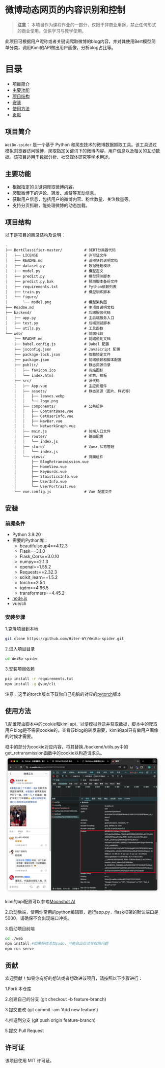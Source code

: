# 微博动态网页的内容识别和控制

> **注意：** 本项目作为课程作业的一部分，仅限于非商业用途，禁止任何形式的商业使用。仅供学习与教学使用。

此项目可根据用户昵称或者关键词爬取微博的blog内容，并对其使用Bert模型简单分类，调用Kimi的API做出用户画像，分析blog占比等。

# 目录

- [项目简介](#项目简介)
- [主要功能](#主要功能)
- [项目结构](#项目结构)
- [安装](#安装)
- [使用方法](#使用方法)
- [贡献](#贡献)

## 项目简介

`WeiBo-spider` 是一个基于 Python 和爬虫技术的微博数据抓取工具。该工具通过模拟浏览器访问微博，爬取指定关键词下的微博内容、用户信息以及相关的互动数据。该项目适用于数据分析、社交媒体研究等学术用途。

## 主要功能

- 根据指定的关键词爬取微博内容。
- 爬取微博下的评论、转发、点赞等互动信息。
- 获取用户信息，包括用户的微博内容、粉丝数量、关注数量等。
- 支持分页抓取，能处理微博的动态加载。　

## 项目结构

以下是项目的目录结构及说明：

```plaintext
.
├── BertClassifier-master/          # BERT分类器代码
│   ├── LICENSE                     # 许可证文件
│   ├── README.md                   # 该模块的说明文档
│   ├── dataset.py                  # 数据处理模块
│   ├── model.py                    # 模型定义
│   ├── predict.py                  # 模型预测脚本
│   ├── predict.py.bak              # 预测脚本备份文件
│   ├── requirements.txt            # Python依赖列表
│   ├── train.py                    # 模型训练脚本
│   └── figure/
│       └── model.png               # 模型架构图
├── Readme.md                       # 主项目说明文档
├── backend/                        # 后端服务代码
│   ├── app.py                      # 主后端服务入口
│   ├── test.py                     # 后端测试脚本
│   └── utils.py                    # 工具函数
└── web/                            # 前端代码
    ├── README.md                   # 前端说明文档
    ├── babel.config.js             # Babel 配置
    ├── jsconfig.json               # JavaScript 配置
    ├── package-lock.json           # 依赖锁定文件
    ├── package.json                # 前端依赖和脚本配置
    ├── public/                     # 静态资源目录
    │   ├── favicon.ico             # 网站图标
    │   └── index.html              # HTML 模板
    ├── src/                        # 源代码
    │   ├── App.vue                 # 主应用组件
    │   ├── assets/                 # 静态资源（图片、样式等）
    │   │   ├── leaves.webp
    │   │   └── logo.png
    │   ├── components/             # 公共组件
    │   │   ├── ContantBase.vue
    │   │   ├── GetUserInfo.vue
    │   │   ├── NavBar.vue
    │   │   └── NetworkGraph.vue
    │   ├── main.js                 # 前端入口文件
    │   ├── router/                 # 路由配置
    │   │   └── index.js
    │   ├── store/                  # Vuex 状态管理
    │   │   └── index.js
    │   └── views/                  # 页面组件
    │       ├── BlogRetransmission.vue
    │       ├── HomeView.vue
    │       ├── KeyWords.vue
    │       ├── StaisticsInfo.vue
    │       ├── UserInfo.vue
    │       └── UserPortrait.vue
    └── vue.config.js               # Vue 配置文件
```

## 安装

### 前提条件
 - Python 3.9.20
 - 需要的Python库：
    - beautifulsoup4==4.12.3
    - Flask==3.1.0
    - Flask_Cors==3.0.10
    - numpy==2.1.3
    - openai==1.55.2
    - Requests==2.32.3
    - scikit_learn==1.5.2
    - torch==2.5.1
    - tqdm==4.66.5
    - transformers==4.45.2
 - [node.js](https://nodejs.org/en)
 - vue/cli

### 安装步骤

1.克隆项目到本地

```bash
git clone https://github.com/Hiter-WY/WeiBo-spider.git
```

2.进入项目目录

```bash
cd WeiBo-spider
```

3.安装项目依赖
```bash
pip install -r requirements.txt
npm install -g @vue/cli
```
注意：这里的torch版本下载你自己电脑的对应的[pytorch](https://pytorch.org/get-started/locally/)版本

## 使用方法

1.配置爬虫脚本中的cookie和kimi api，以便模拟登录并获取数据，脚本中的爬取用户blog是不需要cookie的，查看该blog的转发需要，kimi的api只有做用户画像的时候才需要。

框中的部分为cookie对应内容，将其替换./backend/utils.py中的get_retransmission函数中的cookie以构造请求头。
![alt text](image.png)

kimi的api配置可以参考[Moonshot AI](https://platform.moonshot.cn/docs/guide/start-using-kimi-api)

2.启动后端，使用你常用的python编辑器，运行app.py，flask框架的默认端口是5000，请确保不会出现端口冲突。

3.启动项目前端
```bash
cd ./web
npm install #如果报错添加sudo，可能会出现读写权限问题
npm run serve
```

## 贡献

欢迎贡献！如果你有好的想法或者想改进该项目，请按照以下步骤进行：

1.Fork 本仓库

2.创建自己的分支 (git checkout -b feature-branch)

3.提交更改 (git commit -am 'Add new feature')

4.推送到分支 (git push origin feature-branch)

5.提交 Pull Request

## 许可证

该项目使用 MIT 许可证。